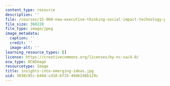 ```yaml
---
content_type: resource
description: ''
file: /courses/15-960-new-executive-thinking-social-impact-technology-projects-fall-2017-spring-2018/3030c95cb44dcd18bf3549db248b129c_insights-into-emerging-ideas.jpg
file_size: 360228
file_type: image/jpeg
image_metadata:
  caption: ''
  credit: ''
  image-alt: ''
learning_resource_types: []
license: https://creativecommons.org/licenses/by-nc-sa/4.0/
ocw_type: OCWImage
resourcetype: Image
title: insights-into-emerging-ideas.jpg
uid: 3030c95c-b44d-cd18-bf35-49db248b129c
---
```

